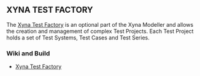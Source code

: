 ## XYNA TEST FACTORY

The [Xyna Test Factory](https://github.com/GIP-SmartMercial/xyna-test-factory/wiki) is an optional part of the Xyna Modeller and allows the creation and management of complex Test Projects. Each Test Project holds a set of Test Systems, Test Cases and Test Series.

### Wiki and Build
* [Xyna Test Factory](https://github.com/GIP-SmartMercial/xyna-test-factory/wiki)
